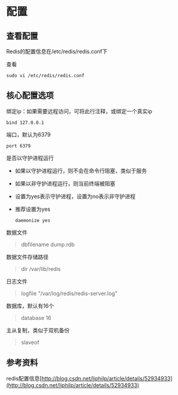 # 配置

## 查看配置

Redis的配置信息在/etc/redis/redis.conf下

查看

`sudo vi /etc/redis/redis.conf`

## 核心配置选项

绑定ip：如果需要远程访问，可将此⾏注释，或绑定⼀个真实ip

`bind 127.0.0.1`

端⼝，默认为6379

`port 6379`

是否以守护进程运⾏

* 如果以守护进程运⾏，则不会在命令⾏阻塞，类似于服务
* 如果以⾮守护进程运⾏，则当前终端被阻塞
* 设置为yes表示守护进程，设置为no表示⾮守护进程
* 推荐设置为yes

  `daemonize yes`

数据⽂件

> dbfilename dump.rdb

数据⽂件存储路径

> dir /var/lib/redis

⽇志⽂件

> logfile "/var/log/redis/redis-server.log"

数据库，默认有16个

> database 16

主从复制，类似于双机备份

> slaveof

## 参考资料

redis配置信息[http://blog.csdn.net/ljphilp/article/details/52934933](http://blog.csdn.net/ljphilp/article/details/52934933)

